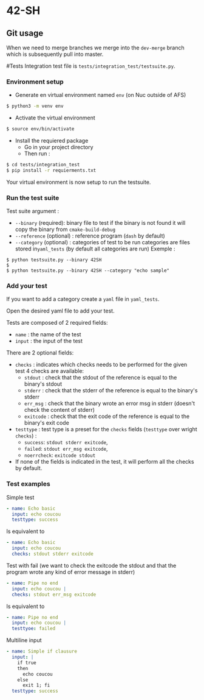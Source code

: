 # 42-SH


## Git usage 
When we need to merge branches we merge into the `dev-merge` branch which is subsequently pull into master.


#Tests
Integration test file is `tests/integration_test/testsuite.py`.

### Environment setup
- Generate en virtual environment named `env` (on Nuc outside of AFS)
```sh
$ python3 -m venv env
```
- Activate the virtual environment
```sh
$ source env/bin/activate
````
- Install the requiered package 
  - Go in your project directory
  - Then run :
```sh
$ cd tests/integration_test
$ pip install -r requierments.txt 
```
Your virtual environment is now setup to run the testsuite.

### Run the test suite
Test suite argument :
- `--binary` (required): binary file to test if the binary is not found it will copy the binary from `cmake-build-debug`
- `--reference` (optional) : reference program (`dash` by default)
- `--category` (optional) : categories of test to be run categories are files stored in`yaml_tests` (by default all categories are run)
Exemple :
```shell
$ python testsuite.py --binary 42SH
$
$ python testsuite.py --binary 42SH --category "echo sample"
```

### Add your test
If you want to add a category create a `yaml` file in `yaml_tests`.

Open the desired yaml file to add your test.

Tests are composed of 2 required fields:
- `name` : the name of the test
- `input` : the input of the test

There are 2 optional fields:
- `checks` : indicates which checks needs to be performed for the given test 4 checks are available:
  - `stdout` : check that the stdout of the reference is equal to the binary's stdout
  - `stderr` : check that the stderr of the reference is equal to the binary's stderr
  - `err_msg` : check that the binary wrote an error msg in stderr (doesn't check the content of stderr)
  - `exitcode` : check that the exit code of the reference is equal to the binary's exit code
- `testtype` : test type is a preset for the `checks` fields (`testtype` over wright `checks`) :
  - `success`: `stdout stderr exitcode`,
  - `failed`: `stdout err_msg exitcode`,
  - `noerrcheck`: `exitcode stdout`
- If none of the fields is indicated in the test, it will perform all the checks by default.

### Test examples
Simple test
```yaml
- name: Echo basic
  input: echo coucou
  testtype: success
```
Is equivalent to
```yaml
- name: Echo basic
  input: echo coucou
  checks: stdout stderr exitcode
```
Test with fail (we want to check the exitcode the stdout and that the program wrote any kind of error message in stderr)
````yaml
- name: Pipe no end
  input: echo coucou |
  checks: stdout err_msg exitcode
````
Is equivalent to
````yaml
- name: Pipe no end
  input: echo coucou |
  testtyoe: failed
````
Multiline input
````yaml
- name: Simple if clausure
  input: |
    if true
    then
      echo coucou
    else
      exit 1; fi
  testtype: success
````